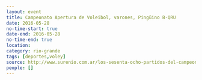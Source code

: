 ```yaml
---
layout: event 
title: Campeonato Apertura de Voleibol, varones, Pingüino B-QRU
date: 2016-05-28
no-time-start: true
date-end: 2016-05-28
no-time-end: true
location: 
category: rio-grande
tags: [deportes,voley]
source: http://www.surenio.com.ar/los-sesenta-ocho-partidos-del-campeonato-apertura-2016/
people: []
---
```


